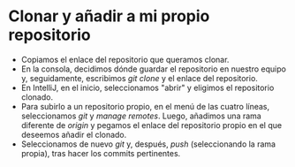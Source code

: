 # **Clonar y añadir a mi propio repositorio**

* Copiamos el enlace del repositorio que queramos clonar. 
* En la consola, decidimos dónde guardar el repositorio en nuestro equipo y, seguidamente, escribimos *git clone* y el enlace del repositorio. 
* En IntelliJ, en el inicio, seleccionamos "abrir" y eligimos el repositorio clonado. 
* Para subirlo a un repositorio propio, en el menú de las cuatro líneas, seleccionamos *git* y *manage remotes*. Luego, añadimos una rama diferente de *origin* y pegamos el enlace del repositorio propio en el que deseemos añadir el clonado.
* Seleccionamos de nuevo *git* y, después, *push* (seleccionando la rama propia), tras hacer los commits pertinentes.